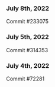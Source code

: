 ### July 8th, 2022

Commit #233075

### July 5th, 2022

Commit #314353


### July 4th, 2022

Commit #72281
